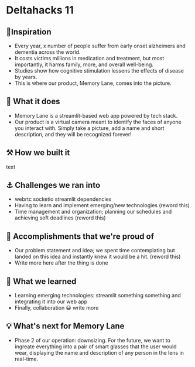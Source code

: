 # Deltahacks 11

## 🌟Inspiration
- Every year, x number of people suffer from early onset alzheimers and dementia across the world.
- It costs victims millions in medication and treatment, but most importantly, it harms family, more, and overall well-being.
- Studies show how cognitive stimulation lessens the effects of disease by years.
- This is where our product, Memory Lane, comes into the picture.
## 🏡 What it does
- Memory Lane is a streamlit-based web app powered by tech stack.
- Our product is a virtual camera meant to identify the faces of anyone you interact with. Simply take a picture, add a name and short description, and they will be recognized forever!
## ⚒️ How we built it
text
## ⚓ Challenges we ran into
- webrtc socketio streamlit dependencies 
- Having to learn and implement emerging/new technologies (reword this)
- Time management and organization; planning our schedules and achieving soft deadlines (reword this)
## 🥇 Accomplishments that we're proud of
- Our problem statement and idea; we spent time contemplating but landed on this idea and instantly knew it would be a hit. (reword this)
- Write more here after the thing is done
## 📝 What we learned
- Learning emerging technologies: streamlit something something and integrating it into our web app
- Finally, collaboration 😀 write more
## 💡 What's next for Memory Lane
- Phase 2 of our operation: downsizing. For the future, we want to ingreate everything into a pair of smart glasses that the user would wear, displaying the name and description of any person in the lens in real-time.